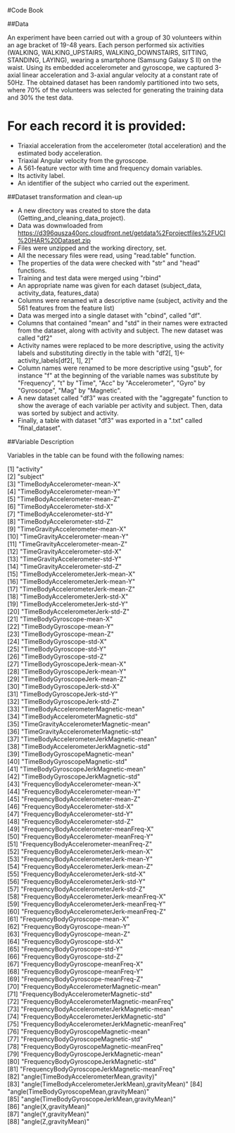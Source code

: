 #Code Book

##Data

An experiment have been carried out with a group of 30 volunteers within an age bracket of 19-48 years. 
Each person performed six activities (WALKING, WALKING_UPSTAIRS, WALKING_DOWNSTAIRS, SITTING, 
STANDING, LAYING), wearing a smartphone (Samsung Galaxy S II) on the waist. Using its embedded 
accelerometer and gyroscope, we captured 3-axial linear acceleration and 3-axial angular velocity 
at a constant rate of 50Hz. The obtained dataset has been randomly partitioned into two sets, 
where 70% of the volunteers was selected for generating the training data and 30% the test data. 

For each record it is provided:
======================================

- Triaxial acceleration from the accelerometer (total acceleration) and the estimated body acceleration.
- Triaxial Angular velocity from the gyroscope. 
- A 561-feature vector with time and frequency domain variables. 
- Its activity label. 
- An identifier of the subject who carried out the experiment.

##Dataset transformation and clean-up

- A new directory was created to store the data (Getting_and_cleaning_data_project).
- Data was downwloaded from  https://d396qusza40orc.cloudfront.net/getdata%2Fprojectfiles%2FUCI%20HAR%20Dataset.zip
- Files were unzipped and the working directory, set.
- All the necessary files were read, using "read.table" function.
- The properties of the data were checked with "str" and "head" functions.
- Training and test data were merged using "rbind"
- An appropriate name was given for each dataset (subject_data, activity_data, features_data)
- Columns were renamed wit a descriptive name (subject, activity and the 561 features from the feature list)
- Data was merged into a single dataset with "cbind", called "df".
- Columns that contained "mean" and "std" in their names were extracted from the dataset, along with
activity and subject. The new dataset was called "df2" 
- Activity names were replaced to be more descriptive, using the activity labels and substituting directly
in the table with  "df2[, 1]<-activity_labels[df2[, 1], 2]"
- Column names were renamed to be more descriptive using "gsub", for instance "f" at the beginning 
of the variable names was substitute by "Frequency", "t" by "Time", "Acc" by "Accelerometer", "Gyro" by
"Gyroscope", "Mag" by "Magnetic". 
- A new dataset called "df3" was created with the "aggregate" function to show the average of each variable
per activity and subject. Then, data was sorted by subject and activity.
- Finally, a table with dataset "df3" was exported in a ".txt" called "final_dataset".

##Variable Description

Variables in the table can be found with the following names:

 [1] "activity"                                         
 [2] "subject"                                          
 [3] "TimeBodyAccelerometer-mean-X"                     
 [4] "TimeBodyAccelerometer-mean-Y"                     
 [5] "TimeBodyAccelerometer-mean-Z"                     
 [6] "TimeBodyAccelerometer-std-X"                      
 [7] "TimeBodyAccelerometer-std-Y"                      
 [8] "TimeBodyAccelerometer-std-Z"                      
 [9] "TimeGravityAccelerometer-mean-X"                  
[10] "TimeGravityAccelerometer-mean-Y"                  
[11] "TimeGravityAccelerometer-mean-Z"                  
[12] "TimeGravityAccelerometer-std-X"                   
[13] "TimeGravityAccelerometer-std-Y"                   
[14] "TimeGravityAccelerometer-std-Z"                   
[15] "TimeBodyAccelerometerJerk-mean-X"                 
[16] "TimeBodyAccelerometerJerk-mean-Y"                 
[17] "TimeBodyAccelerometerJerk-mean-Z"                 
[18] "TimeBodyAccelerometerJerk-std-X"                  
[19] "TimeBodyAccelerometerJerk-std-Y"                  
[20] "TimeBodyAccelerometerJerk-std-Z"                  
[21] "TimeBodyGyroscope-mean-X"                         
[22] "TimeBodyGyroscope-mean-Y"                         
[23] "TimeBodyGyroscope-mean-Z"                         
[24] "TimeBodyGyroscope-std-X"                          
[25] "TimeBodyGyroscope-std-Y"                          
[26] "TimeBodyGyroscope-std-Z"                          
[27] "TimeBodyGyroscopeJerk-mean-X"                     
[28] "TimeBodyGyroscopeJerk-mean-Y"                     
[29] "TimeBodyGyroscopeJerk-mean-Z"                     
[30] "TimeBodyGyroscopeJerk-std-X"                      
[31] "TimeBodyGyroscopeJerk-std-Y"                      
[32] "TimeBodyGyroscopeJerk-std-Z"                      
[33] "TimeBodyAccelerometerMagnetic-mean"               
[34] "TimeBodyAccelerometerMagnetic-std"                
[35] "TimeGravityAccelerometerMagnetic-mean"            
[36] "TimeGravityAccelerometerMagnetic-std"             
[37] "TimeBodyAccelerometerJerkMagnetic-mean"           
[38] "TimeBodyAccelerometerJerkMagnetic-std"            
[39] "TimeBodyGyroscopeMagnetic-mean"                   
[40] "TimeBodyGyroscopeMagnetic-std"                    
[41] "TimeBodyGyroscopeJerkMagnetic-mean"               
[42] "TimeBodyGyroscopeJerkMagnetic-std"                
[43] "FrequencyBodyAccelerometer-mean-X"                
[44] "FrequencyBodyAccelerometer-mean-Y"                
[45] "FrequencyBodyAccelerometer-mean-Z"                
[46] "FrequencyBodyAccelerometer-std-X"                 
[47] "FrequencyBodyAccelerometer-std-Y"                 
[48] "FrequencyBodyAccelerometer-std-Z"                 
[49] "FrequencyBodyAccelerometer-meanFreq-X"            
[50] "FrequencyBodyAccelerometer-meanFreq-Y"            
[51] "FrequencyBodyAccelerometer-meanFreq-Z"            
[52] "FrequencyBodyAccelerometerJerk-mean-X"            
[53] "FrequencyBodyAccelerometerJerk-mean-Y"            
[54] "FrequencyBodyAccelerometerJerk-mean-Z"            
[55] "FrequencyBodyAccelerometerJerk-std-X"             
[56] "FrequencyBodyAccelerometerJerk-std-Y"             
[57] "FrequencyBodyAccelerometerJerk-std-Z"             
[58] "FrequencyBodyAccelerometerJerk-meanFreq-X"        
[59] "FrequencyBodyAccelerometerJerk-meanFreq-Y"        
[60] "FrequencyBodyAccelerometerJerk-meanFreq-Z"        
[61] "FrequencyBodyGyroscope-mean-X"                    
[62] "FrequencyBodyGyroscope-mean-Y"                    
[63] "FrequencyBodyGyroscope-mean-Z"                    
[64] "FrequencyBodyGyroscope-std-X"                     
[65] "FrequencyBodyGyroscope-std-Y"                     
[66] "FrequencyBodyGyroscope-std-Z"                     
[67] "FrequencyBodyGyroscope-meanFreq-X"                
[68] "FrequencyBodyGyroscope-meanFreq-Y"                
[69] "FrequencyBodyGyroscope-meanFreq-Z"                
[70] "FrequencyBodyAccelerometerMagnetic-mean"          
[71] "FrequencyBodyAccelerometerMagnetic-std"           
[72] "FrequencyBodyAccelerometerMagnetic-meanFreq"      
[73] "FrequencyBodyAccelerometerJerkMagnetic-mean"      
[74] "FrequencyBodyAccelerometerJerkMagnetic-std"       
[75] "FrequencyBodyAccelerometerJerkMagnetic-meanFreq"  
[76] "FrequencyBodyGyroscopeMagnetic-mean"              
[77] "FrequencyBodyGyroscopeMagnetic-std"               
[78] "FrequencyBodyGyroscopeMagnetic-meanFreq"          
[79] "FrequencyBodyGyroscopeJerkMagnetic-mean"          
[80] "FrequencyBodyGyroscopeJerkMagnetic-std"           
[81] "FrequencyBodyGyroscopeJerkMagnetic-meanFreq"      
[82] "angle(TimeBodyAccelerometerMean,gravity)"         
[83] "angle(TimeBodyAccelerometerJerkMean),gravityMean)"
[84] "angle(TimeBodyGyroscopeMean,gravityMean)"         
[85] "angle(TimeBodyGyroscopeJerkMean,gravityMean)"     
[86] "angle(X,gravityMean)"                             
[87] "angle(Y,gravityMean)"                             
[88] "angle(Z,gravityMean)"

 